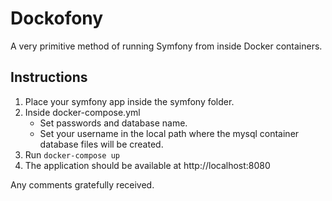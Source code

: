 # Dockofony
A very primitive method of running Symfony from inside Docker containers.  

## Instructions
1. Place your symfony app inside the symfony folder.
1. Inside docker-compose.yml
    - Set passwords and database name.
    - Set your username in the local path where the mysql container database files will be created.
1. Run `docker-compose up`
1. The application should be available at http://localhost:8080

Any comments gratefully received.